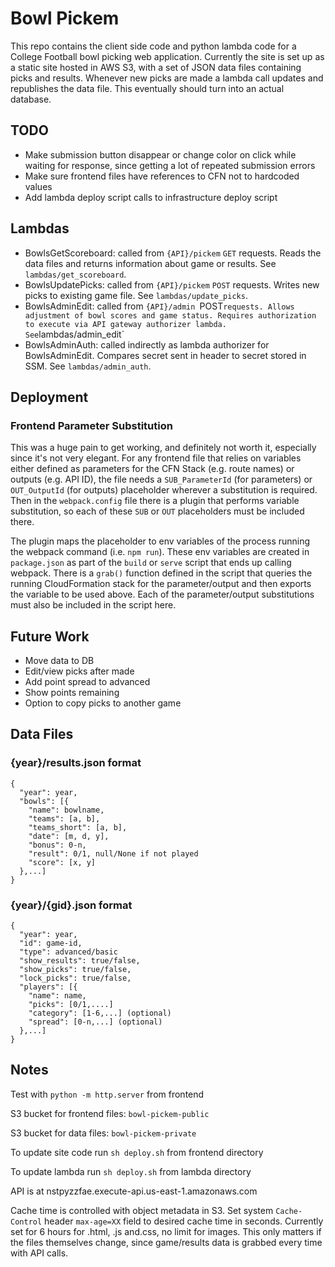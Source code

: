 # Bowl Pickem
This repo contains the client side code and python lambda code for a College Football bowl picking web application. Currently the site is set up as a static site hosted in AWS S3, with a set of JSON data files containing picks and results. Whenever new picks are made a lambda call updates and republishes the data file. This eventually should turn into an actual database. 

## TODO
- Make submission button disappear or change color on click while waiting for response, since getting a lot of repeated submission errors
- Make sure frontend files have references to CFN not to hardcoded values
- Add lambda deploy script calls to infrastructure deploy script

## Lambdas
- BowlsGetScoreboard: called from `{API}/pickem` `GET` requests. Reads the data files and returns information about game or results. See `lambdas/get_scoreboard`.
- BowlsUpdatePicks: called from `{API}/pickem` `POST` requests. Writes new picks to existing game file. See `lambdas/update_picks`.
- BowlsAdminEdit: called from `{API}/admin `POST` requests. Allows adjustment of bowl scores and game status. Requires authorization to execute via API gateway authorizer lambda. See `lambdas/admin_edit`
- BowlsAdminAuth: called indirectly as lambda authorizer for BowlsAdminEdit. Compares secret sent in header to secret stored in SSM. See `lambdas/admin_auth`.

## Deployment
### Frontend Parameter Substitution
This was a huge pain to get working, and definitely not worth it, especially since it's not very elegant. For any frontend file that relies on variables either defined as parameters for the CFN Stack (e.g. route names) or outputs (e.g. API ID), the file needs a `SUB_ParameterId` (for parameters) or `OUT_OutputId` (for outputs) placeholder wherever a substitution is required. Then in the `webpack.config` file there is a plugin that performs variable substitution, so each of these `SUB` or `OUT` placeholders must be included there.

The plugin maps the placeholder to env variables of the process running the webpack command (i.e. `npm run`). These env variables are created in `package.json` as part of the `build` or `serve` script that ends up calling webpack. There is a `grab()` function defined in the script that queries the running CloudFormation stack for the parameter/output and then exports the variable to be used above. Each of the parameter/output substitutions must also be included in the script here.

## Future Work
- Move data to DB
- Edit/view picks after made
- Add point spread to advanced
- Show points remaining
- Option to copy picks to another game

## Data Files
### {year}/results.json format
```
{
  "year": year,
  "bowls": [{
    "name": bowlname,
    "teams": [a, b],
    "teams_short": [a, b],
    "date": [m, d, y],
    "bonus": 0-n,
    "result": 0/1, null/None if not played
    "score": [x, y]
  },...]
}
```
### {year}/{gid}.json format
```
{
  "year": year,
  "id": game-id,
  "type": advanced/basic
  "show_results": true/false,
  "show_picks": true/false,
  "lock_picks": true/false,
  "players": [{
    "name": name,
    "picks": [0/1,....]
    "category": [1-6,...] (optional)
    "spread": [0-n,...] (optional)
  },...]
}

```

## Notes
Test with `python -m http.server` from frontend

S3 bucket for frontend files: `bowl-pickem-public`

S3 bucket for data files: `bowl-pickem-private`

To update site code run `sh deploy.sh` from frontend directory

To update lambda run `sh deploy.sh` from lambda directory

API is at nstpyzzfae.execute-api.us-east-1.amazonaws.com

Cache time is controlled with object metadata in S3. Set system `Cache-Control` header `max-age=XX` field to desired cache time in seconds. Currently set for 6 hours for .html, .js and.css, no limit for images. This only matters if the files themselves change, since game/results data is grabbed every time with API calls.
